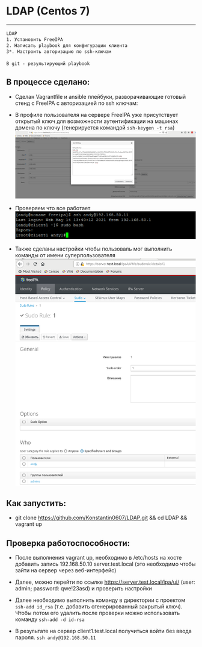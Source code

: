 #  LDAP (Centos 7)
----------------------------------------------------------------------- 

```
LDAP
1. Установить FreeIPA
2. Написать playbook для конфигурации клиента
3*. Настроить авторизацию по ssh-ключам

В git - результирующий playbook 
```

## В процессе сделано:

- Сделан Vagrantfile и ansible плейбуки, разворачивающие готовый стенд с FreeIPA с авторизацией по ssh ключам:

- В профиле пользователя на сервере FreeIPA уже присутствует открытый ключ для возможности аутентификации на машинах домена по ключу (генерируется командой ```ssh-keygen -t rsa```)
 ![Image 1](https://github.com/Konstantin0607/LDAP/blob/master/screenshots/freeipa.png)

 - Проверяем что все работает
 ![Image 2](https://github.com/Konstantin0607/LDAP/blob/master/screenshots/ssh.png)

 - Также сделаны настройки чтобы пользоваль мог выполнить команды от имени суперпользователя
 ![Image 3](https://github.com/Konstantin0607/LDAP/blob/master/screenshots/sudo.png) 



## Как запустить:
 - git clone https://github.com/Konstantin0607/LDAP.git && cd LDAP && vagrant up

## Проверка работоспособности:
 - После выполнения vagrant up, необходимо в /etc/hosts на хосте добавить запись 192.168.50.10 server.test.local (это необходимо чтобы зайти на сервер через веб-интерфейс) 

 - Далее, можно перейти по ссылке https://server.test.local/ipa/ui/  (user: admin; password: qwe!23asd) и проверить настройки

 - Далее необходимо выполнить команду в директории с проектом ```ssh-add id_rsa``` (т.е. добавить сгенерированный закрытый ключ). Чтобы потом его удалить после проверки можно использовать команду ```ssh-add -d id-rsa```

 - В результате на сервер client1.test.local получиться войти без ввода пароля. ```ssh andy@192.168.50.11```
